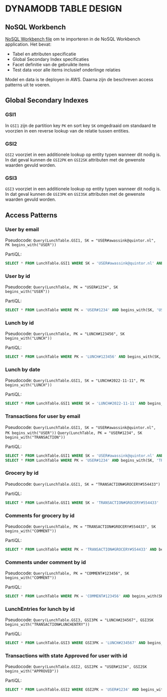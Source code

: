 # DYNAMODB TABLE DESIGN

## NoSQL Workbench

[NoSQL Workbench file](Assignment-2-4-3.json) om te importeren in de NoSQL Workbench application.
Het bevat:
- Tabel en attributen specificatie
- Global Secondary Index specificaties
- Facet definitie van de gebruikte items
- Test data voor alle items inclusief onderlinge relaties

Model en data is te deployen in AWS. Daarna zijn de beschreven access patterns uit te voeren.

## Global Secondary Indexes

### GSI1

In `GSI1` zijn de partition key `PK` en sort key `SK` omgedraaid om standaard te voorzien in een reverse lookup van de relatie tussen entities.

### GSI2

`GSI2` voorziet in een additionele lookup op entity typen wanneer dit nodig is.
In dat geval kunnen de `GSI2PK` en `GSI2SK` attributen met de gewenste waarden gevuld worden.

### GSI3

`GSI3` voorziet in een additionele lookup op entity typen wanneer dit nodig is.
In dat geval kunnen de `GSI3PK` en `GSI3SK` attributen met de gewenste waarden gevuld worden.

## Access Patterns

### User by email

Pseudocode:
`Query(LunchTable.GSI1, SK = "USER#awassink@quintor.nl", PK begins_with("USER"))`

PartiQL:
```sql
SELECT * FROM LunchTable.GSI1 WHERE SK = 'USER#awassink@quintor.nl' AND begins_with(PK, 'USER')
```

### User by id

Pseudocode:
`Query(LunchTable, PK = "USER#1234", SK begins_with("USER"))`

PartiQL: 
```sql
SELECT * FROM LunchTable WHERE PK = 'USER#1234' AND begins_with(SK, 'USER')
```

### Lunch by id

Pseudocode:
`Query(LunchTable, PK = "LUNCH#123456", SK begins_with("LUNCH"))`

PartiQL:
```sql
SELECT * FROM LunchTable WHERE PK = 'LUNCH#123456' AND begins_with(SK, 'LUNCH')
```

### Lunch by date

Pseudocode:
`Query(LunchTable.GSI1, SK = "LUNCH#2022-11-11", PK begins_with("LUNCH"))`

PartiQL:
```sql
SELECT * FROM LunchTable.GSI1 WHERE SK = 'LUNCH#2022-11-11' AND begins_with(PK, 'LUNCH')
```

### Transactions for user by email

Pseudocode:
`Query(LunchTable.GSI1, SK = "USER#awassink@quintor.nl", PK begins_with("USER"))`
`Query(LunchTable, PK = "USER#1234", SK begins_with("TRANSACTION"))`

PartiQL:
```sql
SELECT * FROM LunchTable.GSI1 WHERE SK = 'USER#awassink@quintor.nl' AND begins_with(PK, 'USER')
SELECT * FROM LunchTable WHERE PK = 'USER#1234' AND begins_with(SK, 'TRANSACTION')
```

### Grocery by id

Pseudocode:
`Query(LunchTable.GSI1, SK = "TRANSACTION#GROCERY#554433")`

PartiQL:
```sql
SELECT * FROM LunchTable.GSI1 WHERE SK = 'TRANSACTION#GROCERY#554433'
```

### Comments for grocery by id

Pseudocode:
`Query(LunchTable, PK = "TRANSACTION#GROCERY#554433", SK begins_with("COMMENT"))`

PartiQL:
```sql
SELECT * FROM LunchTable WHERE PK = 'TRANSACTION#GROCERY#554433' AND begins_with(SK, 'COMMENT')
```

### Comments under comment by id

Pseudocode:
`Query(LunchTable, PK = "COMMENT#123456", SK begins_with("COMMENT"))`

PartiQL:
```sql
SELECT * FROM LunchTable WHERE PK = 'COMMENT#123456' AND begins_with(SK, 'COMMENT')
```

### LunchEntries for lunch by id

Pseudocode:
`Query(LunchTable.GSI3, GSI3PK = "LUNCH#234567", GSI3SK begins_with("TRANSACTION#LUNCHENTRY"))`

PartiQL:
```sql
SELECT * FROM LunchTable.GSI3 WHERE GSI3PK = 'LUNCH#234567' AND begins_with(GSI3SK, 'TRANSACTION#LUNCHENTRY')
```

### Transactions with state Approved for user with id

Pseudocode:
`Query(LunchTable.GSI2, GSI2PK = "USER#1234", GSI2SK begins_with("APPROVED"))`

PartiQL:
```sql
SELECT * FROM LunchTable.GSI2 WHERE GSI2PK = 'USER#1234' AND begins_with(GSI2SK, 'APPROVED')
```
